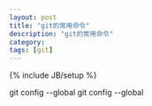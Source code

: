 ```yaml
---
layout: post
title: "git的常用命令"
description: "git的常用命令"
category: 
tags: [git]
---
```

{% include JB/setup %}

git config --global
git config --global
